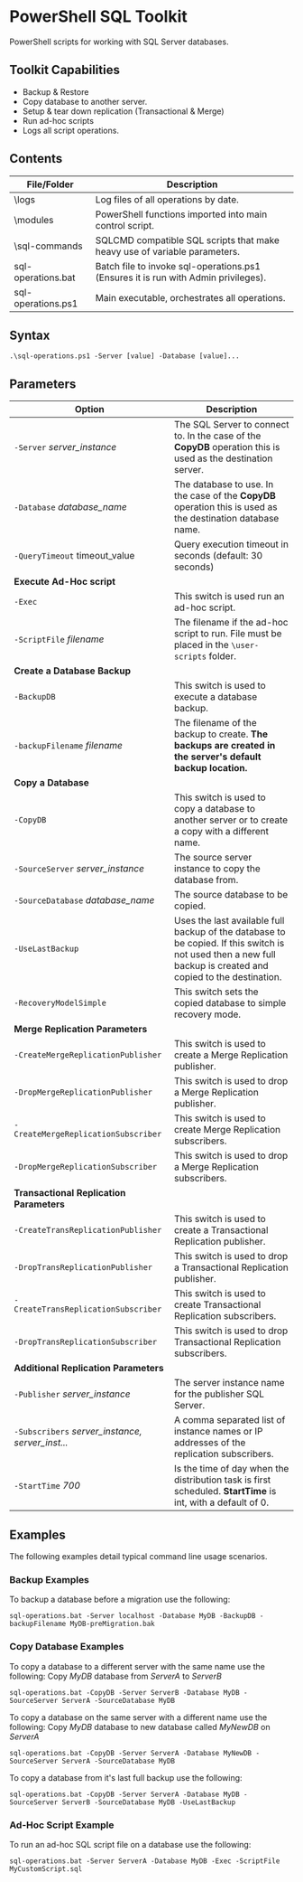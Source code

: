# PowerShell SQL Toolkit
PowerShell scripts for working with SQL Server databases.

## Toolkit Capabilities
* Backup & Restore
* Copy database to another server.
* Setup & tear down replication (Transactional & Merge)
* Run ad-hoc scripts
* Logs all script operations.

## Contents
| File/Folder        | Description|
|--------------------|------------|
| \logs              |Log files of all operations by date.|
| \modules           | PowerShell functions imported into main control script.
| \sql-commands      | SQLCMD compatible SQL scripts that make heavy use of variable parameters. |
| sql-operations.bat | Batch file to invoke sql-operations.ps1 (Ensures it is run with Admin privileges).|
| sql-operations.ps1 | Main executable, orchestrates all operations.|

## Syntax
```.\sql-operations.ps1 -Server [value] -Database [value]...```

## Parameters
| Option | Description |
|--------|-------------|
| `-Server` *server_instance* | The SQL Server to connect to. In the case of the **CopyDB** operation this is used as the destination server. |
| `-Database` *database_name* | The database to use. In the case of the **CopyDB** operation this is used as the destination database name. |
| `-QueryTimeout` timeout_value | Query execution timeout in seconds (default: 30 seconds) |
| **Execute Ad-Hoc script** |
| `-Exec` | This switch is used run an ad-hoc script. |
| `-ScriptFile` *filename* | The filename if the ad-hoc script to run. File must be placed in the `\user-scripts` folder. |
| **Create a Database Backup** |
| `-BackupDB` | This switch is used to execute a database backup. |
| `-backupFilename` *filename* | The filename of the backup to create. **The backups are created in the server's default backup location.** |
| **Copy a Database** |
| `-CopyDB` | This switch is used to copy a database to another server or to create a copy with a different name. |
| `-SourceServer` *server_instance* | The source server instance to copy the database from. |
| `-SourceDatabase` *database_name* | The source database to be copied. |
| `-UseLastBackup` | Uses the last available full backup of the database to be copied. If this switch is not used then a new full backup is created and copied to the destination. |
| `-RecoveryModelSimple` | This switch sets the copied database to simple recovery mode. |
| **Merge Replication Parameters** |
| `-CreateMergeReplicationPublisher` | This switch is used to create a Merge Replication publisher. |
| `-DropMergeReplicationPublisher` | This switch is used to drop a Merge Replication publisher. |
| `-CreateMergeReplicationSubscriber` | This switch is used to create Merge Replication subscribers. |
| `-DropMergeReplicationSubscriber` | This switch is used to drop a Merge Replication subscribers. |
| **Transactional Replication Parameters** |
| `-CreateTransReplicationPublisher` | This switch is used to create a Transactional Replication publisher. |
| `-DropTransReplicationPublisher` | This switch is used to drop a Transactional Replication publisher. |
| `-CreateTransReplicationSubscriber` | This switch is used to create Transactional Replication subscribers. |
| `-DropTransReplicationSubscriber` | This switch is used to drop Transactional Replication subscribers. |
| **Additional Replication Parameters** |
| `-Publisher` *server_instance* | The server instance name for the publisher SQL Server. |
| `-Subscribers` *server_instance, server_inst...* | A comma separated list of instance names or IP addresses of the replication subscribers. |
| `-StartTime` *700* | Is the time of day when the distribution task is first scheduled. **StartTime** is int, with a default of 0. |

## Examples
The following examples detail typical command line usage scenarios.

### Backup Examples
To backup a database before a migration use the following:

```sql-operations.bat -Server localhost -Database MyDB -BackupDB -backupFilename MyDB-preMigration.bak```

### Copy Database Examples
To copy a database to a different server with the same name use the following:
Copy *MyDB* database from *ServerA* to *ServerB*

```sql-operations.bat -CopyDB -Server ServerB -Database MyDB -SourceServer ServerA -SourceDatabase MyDB```

To copy a database on the same server with a different name use the following:
Copy *MyDB* database to new database called *MyNewDB* on *ServerA*

```sql-operations.bat -CopyDB -Server ServerA -Database MyNewDB -SourceServer ServerA -SourceDatabase MyDB```

To copy a database from it's last full backup use the following:

```sql-operations.bat -CopyDB -Server ServerA -Database MyDB -SourceServer ServerB -SourceDatabase MyDB -UseLastBackup```

### Ad-Hoc Script Example
To run an ad-hoc SQL script file on a database use the following:

```sql-operations.bat -Server ServerA -Database MyDB -Exec -ScriptFile MyCustomScript.sql```


